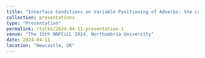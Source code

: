 ```yaml
---
title: "Interface Conditions on Variable Positioning of Adverbs: the case of reduplicated adverb fronting in Mandarin."
collection: presentations
type: "Presentation"
permalink: /talks/2024-04-11-presentation-1
venue: "The 15th NNPCiLL 2024, Northumbria University"
date: 2024-04-11
location: "Newcastle, UK"
---
```



